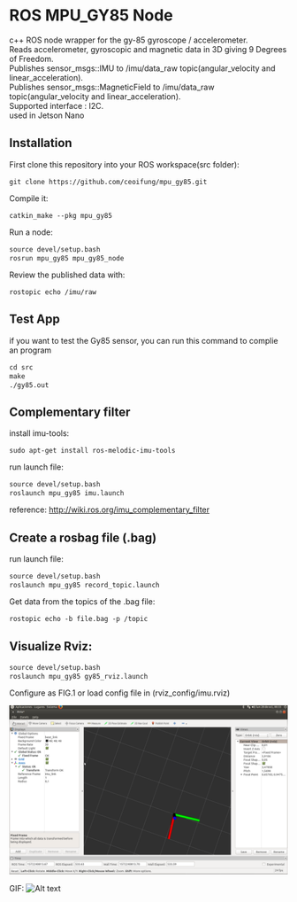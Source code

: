 ROS MPU_GY85 Node
================

c++ ROS node wrapper for the gy-85 gyroscope / accelerometer.\
Reads accelerometer, gyroscopic and magnetic data in 3D giving 9 Degrees of Freedom.\
Publishes sensor_msgs::IMU to /imu/data_raw topic(angular_velocity and linear_acceleration).\
Publishes sensor_msgs::MagneticField to /imu/data_raw topic(angular_velocity and linear_acceleration).\
Supported interface : I2C.\
used in Jetson Nano

Installation
------------

First clone this repository into your ROS workspace(src folder):

    git clone https://github.com/ceoifung/mpu_gy85.git
    
Compile it:

    catkin_make --pkg mpu_gy85

Run a node:

	source devel/setup.bash
	rosrun mpu_gy85 mpu_gy85_node

Review the published data with:

    rostopic echo /imu/raw


Test App
--------------------

if you want to test the Gy85 sensor, you can run this command to complie an program

	cd src
	make
	./gy85.out

Complementary filter
--------------------

install imu-tools:

	sudo apt-get install ros-melodic-imu-tools

run launch file:

	source devel/setup.bash
	roslaunch mpu_gy85 imu.launch

reference: http://wiki.ros.org/imu_complementary_filter

Create a rosbag file (.bag)
---------------------------

run launch file:

	source devel/setup.bash
	roslaunch mpu_gy85 record_topic.launch

Get data from the topics of the .bag file:

	rostopic echo -b file.bag -p /topic

Visualize Rviz:
---------------

	source devel/setup.bash
	roslaunch mpu_gy85 gy85_rviz.launch

Configure as FIG.1 or load config file in (rviz_config/imu.rviz)

![Alt text](media/fig1.png "RVIZ configuration")

GIF:
![Alt text](media/imu.gif "RVIZ working with imu")

